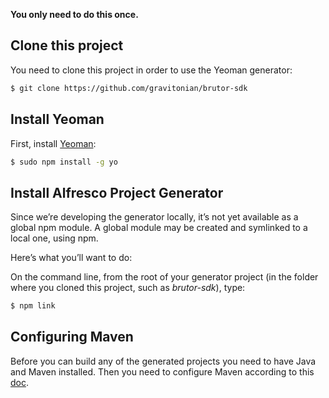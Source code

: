 **You only need to do this once.**

## Clone this project
You need to clone this project in order to use the Yeoman generator:

```bash
$ git clone https://github.com/gravitonian/brutor-sdk
```

## Install Yeoman 
First, install [Yeoman](http://yeoman.io):

```bash
$ sudo npm install -g yo
```

## Install Alfresco Project Generator 
Since we’re developing the generator locally, it’s not yet available as a global npm module. 
A global module may be created and symlinked to a local one, using npm. 

Here’s what you’ll want to do:

On the command line, from the root of your generator project 
(in the folder where you cloned this project, such as *brutor-sdk*), type:

```bash
$ npm link
```

## Configuring Maven
Before you can build any of the generated projects you need to have Java and Maven installed.
Then you need to configure Maven according to this [doc](configuring-maven-with-alfresco-repositories.md). 
